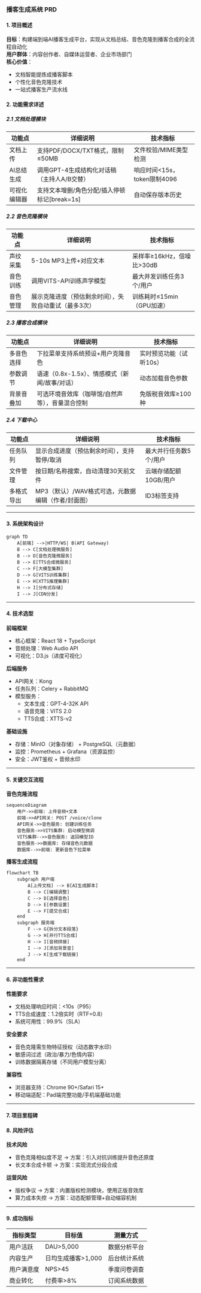 ### 播客生成系统 PRD

#### **1. 项目概述**
**目标**：构建端到端AI播客生成平台，实现从文档总结、音色克隆到播客合成的全流程自动化  
**用户群体**：内容创作者、自媒体运营者、企业市场部门  
**核心价值**：  
- 文档智能提炼成播客脚本  
- 个性化音色克隆技术  
- 一站式播客生产流水线  


#### **2. 功能需求详述**

##### **2.1 文档处理模块**
| 功能点          | 详细说明                                                                 | 技术指标                      |
|-----------------|--------------------------------------------------------------------------|-------------------------------|
| 文档上传        | 支持PDF/DOCX/TXT格式，限制≤50MB                                         | 文件校验/MIME类型检测          |
| AI总结生成      | 调用GPT-4生成结构化对话稿（主持人A/B交替）                              | 响应时间<15s，token限制4096   |
| 可视化编辑器    | 支持文本增删/角色分配/插入停顿标记[break=1s]                            | 自动保存版本历史               |

##### **2.2 音色克隆模块**
| 功能点          | 详细说明                                                                 | 技术指标                      |
|-----------------|--------------------------------------------------------------------------|-------------------------------|
| 声纹采集        | 5-10s MP3上传+对应文本                                                  | 采样率≥16kHz，信噪比>30dB     |
| 音色训练        | 调用VITS-API训练声学模型                                                | 最大并发训练任务3个/用户      |
| 音色管理        | 展示克隆进度（预估剩余时间），失败自动重试（最多3次）                   | 训练耗时≤15min（GPU加速）     |

##### **2.3 播客合成模块**
| 功能点          | 详细说明                                                                 | 技术指标                      |
|-----------------|--------------------------------------------------------------------------|-------------------------------|
| 多音色选择      | 下拉菜单支持系统预设+用户克隆音色                                       | 实时预览功能（试听10s）       |
| 参数调节        | 语速（0.8x-1.5x）、情感模式（新闻/故事/对话）                           | 动态加载音色参数              |
| 背景音叠加      | 可选环境音效库（咖啡馆/自然声等），音量混合控制                         | 免版税音效库≥100种            |

##### **2.4 下载中心**
| 功能点          | 详细说明                                                                 | 技术指标                      |
|-----------------|--------------------------------------------------------------------------|-------------------------------|
| 任务队列        | 显示合成进度（预估剩余时间），支持暂停/取消                             | 最大并行任务数5个/用户        |
| 文件管理        | 按日期/名称搜索，自动清理30天前文件                                     | 云端存储配额10GB/用户         |
| 多格式导出      | MP3（默认）/WAV格式可选，元数据编辑（作者/封面图）                      | ID3标签支持                   |

---

#### **3. 系统架构设计**
```mermaid
graph TD
    A[前端] -->|HTTP/WS| B(API Gateway)
    B --> C[文档处理微服务]
    B --> D[音色克隆微服务]
    B --> E[TTS合成微服务]
    C --> F[大模型集群]
    D --> G[VITS训练集群]
    E --> H[XTTS推理集群]
    H --> I[分布式存储]
    I --> J[CDN分发]
```

---

#### **4. 技术选型**
**前端框架**  
- 核心框架：React 18 + TypeScript  
- 音频处理：Web Audio API  
- 可视化：D3.js（进度可视化）  

**后端服务**  
- API网关：Kong  
- 任务队列：Celery + RabbitMQ  
- 模型服务：  
  - 文本生成：GPT-4-32K API  
  - 语音克隆：VITS 2.0  
  - TTS合成：XTTS-v2  

**基础设施**  
- 存储：MinIO（对象存储） + PostgreSQL（元数据）  
- 监控：Prometheus + Grafana（资源监控）  
- 安全：JWT鉴权 + 音频水印  

---

#### **5. 关键交互流程**

**音色克隆流程**  
```mermaid
sequenceDiagram
    用户->>前端: 上传音频+文本
    前端->>API网关: POST /voice/clone
    API网关->>音色服务: 创建训练任务
    音色服务->>VITS集群: 启动模型微调
    VITS集群-->>音色服务: 返回模型ID
    音色服务->>数据库: 存储音色元数据
    数据库-->>前端: 更新音色下拉菜单
```

**播客生成流程**  
```mermaid
flowchart TB
    subgraph 用户端
        A[上传文档] --> B[AI生成脚本]
        B --> C[编辑调整]
        C --> D[选择音色]
        D --> E[参数设置]
        E --> F[提交合成]
    end
    subgraph 服务端
        F --> G{拆分文本段落}
        G --> H[并行TTS合成]
        H --> I[音频拼接]
        I --> J[添加背景音]
        J --> K[生成下载链接]
    end
```

---

#### **6. 非功能性需求**
**性能要求**  
- 文档处理响应时间：<10s（P95）  
- TTS合成速度：1.2倍实时（RTF=0.8）  
- 系统可用性：99.9%（SLA）  

**安全要求**  
- 音色克隆需生物特征授权（动态数字水印）  
- 敏感词过滤（政治/暴力/色情内容）  
- 训练数据隔离存储（不同用户模型分离）  

**兼容性**  
- 浏览器支持：Chrome 90+/Safari 15+  
- 移动端适配：Pad端完整功能/手机端基础功能  

---

#### **7. 项目里程碑**



#### **8. 风险评估**
**技术风险**  
- 音色克隆相似度不足 → 方案：引入对抗训练提升音色还原度  
- 长文本合成卡顿 → 方案：实现流式分段合成  

**运营风险**  
- 版权争议 → 方案：内置版权检测模块，使用正版音效库  
- 算力成本失控 → 方案：动态配额管理+自动缩容机制  

---

#### **9. 成功指标**
| 指标类型       | 目标值               | 测量方式                     |
|----------------|----------------------|------------------------------|
| 用户活跃       | DAU>5,000           | 数据分析平台                 |
| 内容生产       | 日均生成播客>1,000  | 后台统计系统                 |
| 用户满意度     | NPS>45              | 季度问卷调查                 |
| 商业转化       | 付费率>8%           | 订阅系统数据                 |
